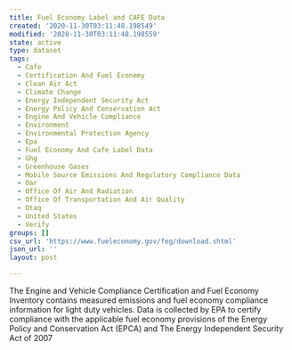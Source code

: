 ```yaml
---
title: Fuel Economy Label and CAFE Data
created: '2020-11-30T03:11:48.198549'
modified: '2020-11-30T03:11:48.198559'
state: active
type: dataset
tags:
  - Cafe
  - Certification And Fuel Economy
  - Clean Air Act
  - Climate Change
  - Energy Independent Security Act
  - Energy Policy And Conservation Act
  - Engine And Vehicle Compliance
  - Environment
  - Environmental Protection Agency
  - Epa
  - Fuel Economy And Cafe Label Data
  - Ghg
  - Greenhouse Gases
  - Mobile Source Emissions And Regulatory Compliance Data
  - Oar
  - Office Of Air And Radiation
  - Office Of Transportation And Air Quality
  - Otaq
  - United States
  - Verify
groups: []
csv_url: 'https://www.fueleconomy.gov/feg/download.shtml'
json_url: ''
layout: post

---
```

The Engine and Vehicle Compliance Certification and Fuel Economy Inventory contains measured emissions and fuel economy compliance information for light duty vehicles. Data is collected by EPA to certify compliance with the applicable fuel economy provisions of the Energy Policy and Conservation Act (EPCA) and The Energy Independent Security Act of 2007
